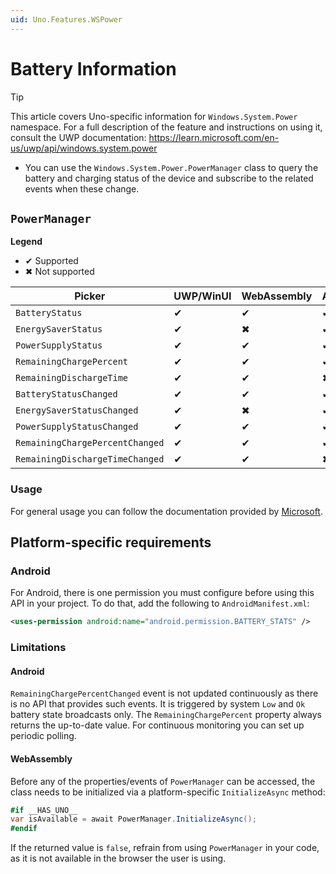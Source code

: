 ```yaml
---
uid: Uno.Features.WSPower
---
```


# Battery Information

> [!TIP]
> This article covers Uno-specific information for `Windows.System.Power` namespace. For a full description of the feature and instructions on using it, consult the UWP documentation: https://learn.microsoft.com/en-us/uwp/api/windows.system.power

* You can use the `Windows.System.Power.PowerManager` class to query the battery and charging status of the device and subscribe to the related events when these change.

## `PowerManager`

**Legend**

* ✔  Supported
* ✖ Not supported

| Picker         | UWP/WinUI   | WebAssembly | Android | iOS   | macOS | WPF | GTK |
|----------------|-------|-------------|---------|-------|-------|-----|-----|
| `BatteryStatus` | ✔   | ✔  | ✔     | ✔    |✖ ️   | ✖ | ✖ ️  |
| `EnergySaverStatus` | ✔   |  ✖ | ✔     | ✔    |✖ ️   | ✖ | ✖ ️  |
| `PowerSupplyStatus` | ✔   | ✔  | ✔     | ✔   |✖ ️   | ✖ | ✖ ️  |
| `RemainingChargePercent` | ✔   | ✔ | ✔     | ✔   |✖ ️   | ✖ | ✖ ️  |
| `RemainingDischargeTime` | ✔   | ✔ |  ✖    | ✖ |✖ ️   | ✖ | ✖ ️  |
| `BatteryStatusChanged` | ✔   | ✔  | ✔     | ✔   |✖ ️   | ✖ | ✖ ️  |
| `EnergySaverStatusChanged` | ✔   |  ✖ | ✔     | ✔    |✖ ️   | ✖ | ✖ ️  |
| `PowerSupplyStatusChanged` | ✔   | ✔  | ✔     | ✔   |✖ ️   | ✖ | ✖ ️  |
| `RemainingChargePercentChanged` | ✔   | ✔| ✔     | ✔   |✖ ️   | ✖ | ✖ ️  |
| `RemainingDischargeTimeChanged` | ✔   | ✔     |  ✖     |  ✖  |✖ ️   | ✖ | ✖ ️  |

### Usage

For general usage you can follow the documentation provided by [Microsoft](https://learn.microsoft.com/en-us/uwp/api/windows.system.power.powermanager).

## Platform-specific requirements

### Android

For Android, there is one permission you must configure before using this API in your project. To do that, add the following to `AndroidManifest.xml`:

```xml
<uses-permission android:name="android.permission.BATTERY_STATS" />
```

### Limitations

#### Android

`RemainingChargePercentChanged` event is not updated continuously as there is no API that provides such events. It is triggered by system `Low` and `Ok` battery state broadcasts only. The `RemainingChargePercent` property always returns the up-to-date value. For continuous monitoring you can set up periodic polling.

#### WebAssembly

Before any of the properties/events of `PowerManager` can be accessed, the class needs to be initialized via a platform-specific `InitializeAsync` method:

```csharp
#if __HAS_UNO__
var isAvailable = await PowerManager.InitializeAsync();
#endif
```

If the returned value is `false`, refrain from using `PowerManager` in your code, as it is not available in the browser the user is using.
